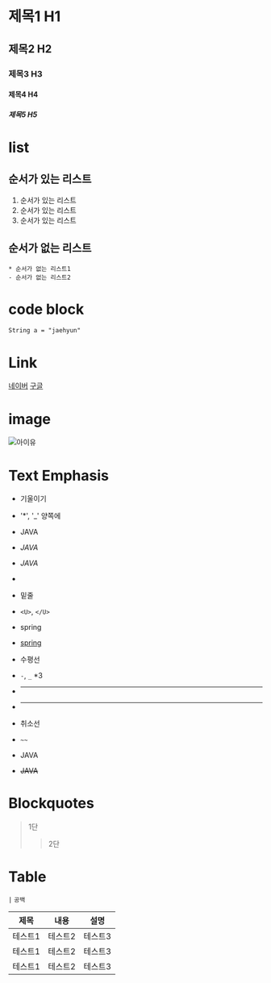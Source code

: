 # 제목1 H1
## 제목2 H2
### 제목3 H3
#### 제목4 H4
##### 제목5 H5

# list
## 순서가 있는 리스트
1. 순서가 있는 리스트
2. 순서가 있는 리스트
3. 순서가 있는 리스트

## 순서가 없는 리스트
    * 순서가 없는 리스트1
    - 순서가 없는 리스트2


# code block
`String a = "jaehyun"`




# Link
[네이버](https://www.naver.com)
[구글](https://google.com)

# image
![아이유](./IU.jpg)

# Text Emphasis
* 기울이기
* '*', '_' 양쪽에
*  JAVA
*  *JAVA*
*  _JAVA_
*  
* 밑줄
* `<U>`, `</U>`
* spring
* <U>spring</U>


* 수평선
* `-`, `_` *3
* ---
* ___

* 취소선
* `~~`
* JAVA
* ~~JAVA~~

# Blockquotes
> 1단
> > 2단


# Table
`|` `공백`

|제목|내용|설명|
|------|---|---|
|테스트1|테스트2|테스트3|
|테스트1|테스트2|테스트3|
|테스트1|테스트2|테스트3|